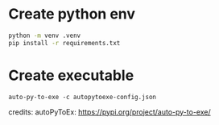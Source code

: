 # Create python env

```bash
python -m venv .venv
pip install -r requirements.txt
```

# Create executable

```
auto-py-to-exe -c autopytoexe-config.json
```

credits:
autoPyToEx: https://pypi.org/project/auto-py-to-exe/